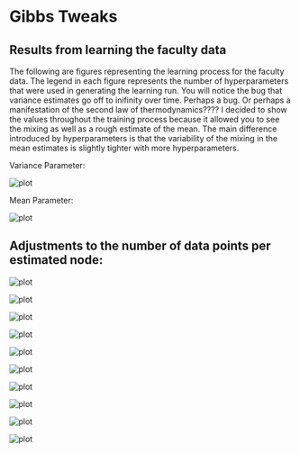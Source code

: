 # Gibbs Tweaks

## Results from learning the faculty data

The following are figures representing the learning process for the faculty data.
The legend in each figure represents the number of hyperparameters that were used in generating the learning run.
You will notice the bug that variance estimates go off to inifinity over time.
Perhaps a bug. Or perhaps a manifestation of the second law of thermodynamics????
I decided to show the values throughout the training process because it allowed you to see the mixing as well as a rough estimate of the mean.
The main difference introduced by hyperparameters is that the variability of the mixing in the mean estimates is slightly tighter with more hyperparameters.

Variance Parameter:

![plot](Figures/Figure_1_faculty_estimated_sigmas.png)

Mean Parameter:

![plot](Figures/Figure_2_faculty_estimated_mus.png)

## Adjustments to the number of data points per estimated node:

![plot](Figures/Figure_3_marygivenA_samples.png) 

![plot](Figures/Figure_4_marygivenNotA_samples.png) 

![plot](Figures/Figure_5_burglary_samples.png)

![plot](Figures/Figure_6_earthquake_samples.png)

![plot](Figures/Figure_7_mary_params.png)

![plot](Figures/Figure_8_maryNo_params.png)

![plot](Figures/Figure_9_burglary_params.png)

![plot](Figures/Figure_10_earthquake_params.png)

![plot](Figures/Figure_11_mary_dropped.png)

![plot](Figures/Figure_13_burglary_dropped.png)


